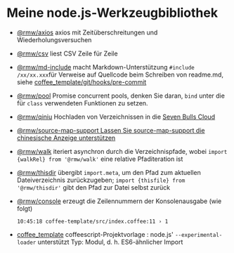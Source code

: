# Meine node.js-Werkzeugbibliothek

* [@rmw/axios](//www.npmjs.com/package/@rmw/axios) axios mit Zeitüberschreitungen und Wiederholungsversuchen
* [@rmw/csv](//www.npmjs.com/package/@rmw/csv) liest CSV Zeile für Zeile
* [@rmw/md-include](//www.npmjs.com/package/@rmw/console) macht Markdown-Unterstützung `#include /xx/xx.xxx`für Verweise auf Quellcode beim Schreiben von readme.md, siehe [coffee_template/git/hooks/pre-commit](//github.com/rmw-lib/coffee_template/blob/master/.direnv/git/hooks/pre-commit)
* [@rmw/pool](//www.npmjs.com/package/@rmw/pool) Promise concurrent pools, denken Sie daran, `bind` unter die für `class` verwendeten Funktionen zu setzen.
* [@rmw/qiniu](//www.npmjs.com/package/@rmw/qiniu) Hochladen von Verzeichnissen in die [Seven Bulls Cloud](//www.qiniu.com)
* [@rmw/source-map-support Lassen Sie source-map-support die chinesische Anzeige unterstützen](//github.com/evanw/node-source-map-support/issues/301)
* [@rmw/walk](//www.npmjs.com/package/@rmw/walk) iteriert asynchron durch die Verzeichnispfade, wobei `import {walkRel} from '@rmw/walk'` eine relative Pfaditeration ist
* [@rmw/thisdir](//www.npmjs.com/package/@rmw/walk) übergibt `import.meta`, um den Pfad zum aktuellen Dateiverzeichnis zurückzugeben; `import {thisfile} from '@rmw/thisdir'` gibt den Pfad zur Datei selbst zurück
* [@rmw/console](//www.npmjs.com/package/@rmw/console) erzeugt die Zeilennummern der Konsolenausgabe (wie folgt)
  
  ```
  10:45:18 coffee-template/src/index.coffee:11 › 1
  ```
  
* [coffee_template](//github.com/rmw-lib/coffee_template) coffeescript-Projektvorlage : node.js' `--experimental-loader` unterstützt Typ: Modul, d. h. ES6-ähnlicher Import